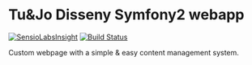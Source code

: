 Tu&Jo Disseny Symfony2 webapp
=============================

[![SensioLabsInsight](https://insight.sensiolabs.com/projects/a8eb3266-1594-49b2-832a-6aff88611d81/small.png)](https://insight.sensiolabs.com/projects/a8eb3266-1594-49b2-832a-6aff88611d81)
[![Build Status](https://travis-ci.org/Flexible-User-Experience/Tu-i-Jo-Disseny.svg?branch=master)](https://travis-ci.org/Flexible-User-Experience/Tu-i-Jo-Disseny)

Custom webpage with a simple & easy content management system.
